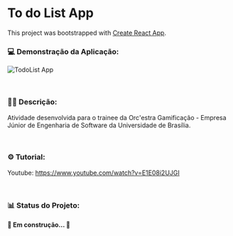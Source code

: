 # To do List App

This project was bootstrapped with [Create React App](https://github.com/facebook/create-react-app).

### 💻 Demonstração da Aplicação:
![TodoList App](https://cdn.discordapp.com/attachments/887544607599120404/986967250252754984/unknown.png)

<br>

### 👩‍💻 Descrição:
Atividade desenvolvida para o trainee da Orc'estra Gamificação - Empresa Júnior de Engenharia de Software da Universidade de Brasília.

<br>

### ⚙ Tutorial:
Youtube: https://www.youtube.com/watch?v=E1E08i2UJGI

<br> 
 
### 📊 Status do Projeto:

<h4>🚧  Em construção...  🚧</h4>
